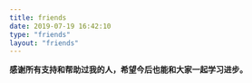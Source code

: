 ```yaml
---
title: friends
date: 2019-07-19 16:42:10
type: "friends"
layout: "friends"
---
```


**感谢所有支持和帮助过我的人，希望今后也能和大家一起学习进步。**
